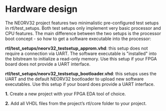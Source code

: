 # Hardware design

The NEORV32 project features two minimalistic pre-configured test setups in rtl/test_setups. Both test setups only implement very basic processor and CPU features. The main difference between the two setups is the processor boot concept - so how to get a software executable into the processor:

**rtl/test_setups/neorv32_testsetup_approm.vhd**: this setup does not require a connection via UART. The software executable is "installed" into the bitstream to initialize a read-only memory. Use this setup if your FPGA board does not provide a UART interface.

**rtl/test_setups/neorv32_testsetup_bootloader.vhd**: this setups uses the UART and the default NEORV32 bootloader to upload new software executables. Use this setup if your board does provide a UART interface.

**1.** Create a new project with your FPGA EDA tool of choice.

**2.** Add all VHDL files from the project’s rtl/core folder to your project.
